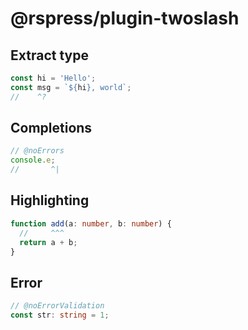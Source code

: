 # @rspress/plugin-twoslash

## Extract type

```ts
const hi = 'Hello';
const msg = `${hi}, world`;
//    ^?
```

## Completions

```ts
// @noErrors
console.e;
//       ^|
```

## Highlighting

```ts
function add(a: number, b: number) {
  //     ^^^
  return a + b;
}
```

## Error

```ts
// @noErrorValidation
const str: string = 1;
```
